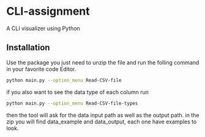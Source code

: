 # CLI-assignment

A CLI visualizer using Python

## Installation

Use the package you just need to unzip the file and run the folling command in your favorite code Editor.
```bash
python main.py --option_menu Read-CSV-file   
```
if you also want to see the data type of each column run 

```bash
python main.py --option_menu Read-CSV-file-types
```
then the tool will ask for the data input path as well as the output path. in the zip you will find data_example and data_output, each one have examples to look. 
